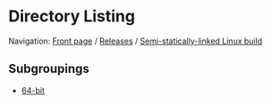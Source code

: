 # Directory Listing

Navigation: [Front page](/) / [Releases](/ungoogled-chromium-binaries/releases/) / [Semi-statically-linked Linux build](/ungoogled-chromium-binaries/releases/linux_static)


## Subgroupings

* [64-bit](/ungoogled-chromium-binaries/releases/linux_static/64bit)

